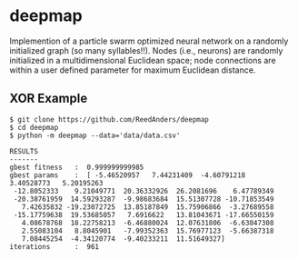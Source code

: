 # deepmap

Implemention of a particle swarm optimized neural network on a randomly initialized graph (so many syllables!!).
Nodes (i.e., neurons) are randomly initialized in a multidimensional Euclidean space; node connections are within a
user defined parameter for maximum Euclidean distance.

## XOR Example
```
$ git clone https://github.com/ReedAnders/deepmap
$ cd deepmap
$ python -m deepmap --data='data/data.csv'
```
```
RESULTS
-------
gbest fitness   :  0.999999999985
gbest params    :  [ -5.46520957   7.44231409  -4.60791218   3.40528773   5.20195263
 -12.8052333    9.21049771  20.36332926  26.2081696    6.47789349
 -20.38761959  14.59293287  -9.98683684  15.51307728 -10.71853549
   7.42635832 -19.23072725  13.85187849  15.75906866  -3.27689558
 -15.17759638  19.53685057   7.6916622   13.81043671 -17.66550159
   4.08678768  18.22758213  -6.46880024  12.07631806  -6.63047308
   2.55083104   8.8045901   -7.99352363  15.76977123  -5.66387318
   7.08445254  -4.34120774  -9.40233211  11.51649327]
iterations      :  961
```
